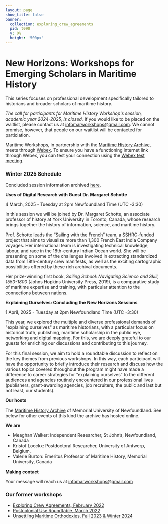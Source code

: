 ```yaml
---
layout: page
show_title: false
banner:
  collection: exploring_crew_agreements
  pid: t090
  y: 0%
  height: '500px'
---
```


# New Horizons: Workshops for Emerging Scholars in Maritime History

This series focuses on professional development specifically tailored to historians and broader scholars of maritime history.

_The call for participants for Maritime History Workshop's session, academic year 2024-2025, is closed._ If you would like to be placed on the waitlist, please contact us at [infomarworkshops@gmail.com](mailto:infomarworkshops@gmail.com). We cannot promise, however, that people on our waitlist will be contacted for particiation.

Maritime Workshops, in partnership with the [Maritime History Archive](https://mha.mun.ca/), meets through [Webex](https://www.webex.com/downloads.html). To ensure you have a functioning internet link through Webex, you can test your connection using the [Webex test meeting](https://www.webex.com/test-meeting.html).

### Winter 2025 Schedule

Concluded session information archived [here](https://maritimeworkshops.com/newhorizons/).

**Uses of Digital Research with Guest Dr. Margaret Schotte**

4 March, 2025 - Tuesday at 2pm Newfoundland Time (UTC -3:30)

In this session we will be joined by Dr. Margaret Schotte, an associate professor of history at York University in Toronto, Canada, whose research brings together the history of information, science, and maritime history.

Prof. Schotte leads the “Sailing with the French” team, a SSHRC-funded project that aims to visualize more than 1,300 French East India Company voyages. Her international team is investigating technical knowledge, labour, and race in the 18th-century Indian Ocean world. She will be presenting on some of the challenges involved in extracting standardized data from 18th-century crew manifests, as well as the exciting cartographic possibilities offered by these rich archival documents.

 Her prize-winning first book, _Sailing School: Navigating Science and Skill, 1550-1800_ (Johns Hopkins University Press, 2019), is a comparative study of maritime expertise and training, with particular attention to the connections between nations.

**Explaining Ourselves: Concluding the New Horizons Sessions**

1 April, 2025 - Tuesday at 2pm Newfoundland Time (UTC -3:30)

This year, we explored the multiple and diverse professional demands of "explaining ourselves" as maritime historians, with a particular focus on historical truth, publishing, maritime scholarship in the public eye, networking and digital mapping. For this, we are deeply grateful to our guests for enriching our discussions and contributing to this journey.

For this final session, we aim to hold a roundtable discussion to reflect on the key themes from previous workshops. In this way, each participant will have the opportunity to briefly introduce their research and discuss how the various topics covered throughout the program might have made a difference to career strategies for “explaining ourselves” to the different audiences and agencies routinely encountered in our professional lives (publishers, grant-awarding agencies, job recruiters, the public and last but not least, our students).

**Our hosts**

The [Maritime History Archive](https://mha.mun.ca/) of Memorial University of Newfoundland. See below for other events of this kind the archive has hosted online.

**We are**

- Meaghan Walker: Independent Researcher, St John’s, Newfoundland, Canada
- Kristof Loockx: Postdoctoral Researcher, University of Antwerp, Belgium.
- Valerie Burton: Emeritus Professor of Maritime History, Memorial University, Canada

**Making contact**

Your message will reach us at [infomarworkshops@gmail.com](mailto:infomarworkshops@gmail.com)

### Our former workshops

- [Exploring Crew Agreements, February 2022](https://crewagreementworkshop.github.io/exploring_crew_agreements/expcrewagreements)
- [Postcolonial Use Roundtable, March 2022](https://crewagreementworkshop.github.io/exploring_crew_agreements/postcolonial)
- [Unsettling Maritime Orthodoxies, Fall 2023 & Winter 2024](https://maritimeworkshops.com/orthodoxies/)
